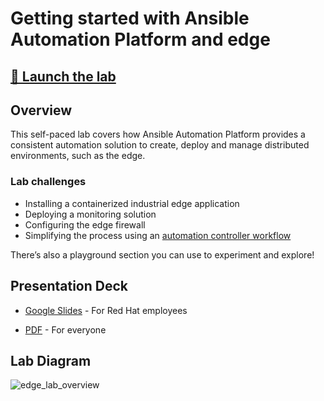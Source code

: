 
# Getting started with Ansible Automation Platform and edge

<!-- ## 🚀 [Launch the lab](https://play.instruqt.com/embed/redhat/tracks/getting-started-edge-lab?token=em_VX7rLMJ7-5Hf8WoX) -->
##  <a href="https://play.instruqt.com/embed/redhat/tracks/getting-started-edge-lab?token=em_VX7rLMJ7-5Hf8WoX" target="_blank">🚀 Launch the lab</a> 

## Overview

This self-paced lab covers how Ansible Automation Platform provides a consistent automation solution to create, deploy and manage distributed environments, such as the edge.

### Lab challenges

* Installing a containerized industrial edge application
* Deploying a monitoring solution
* Configuring the edge firewall
* Simplifying the process using an [automation controller workflow](https://docs.ansible.com/automation-controller/latest/html/userguide/workflows.html)

There’s also a playground section you can use to experiment and explore!

## Presentation Deck

* <a href="https://docs.google.com/presentation/d/1WDw5QjAE74LfZUACrQUgYVRb61FP3zjaqnFwfOJet60/edit?usp=sharing" target="_blank">Google Slides</a> - For Red Hat employees

<!-- - [Google Slides](https://docs.google.com/presentation/d/1WDw5QjAE74LfZUACrQUgYVRb61FP3zjaqnFwfOJet60/edit?usp=sharing) - For Red Hat employees -->
<!-- - [PDF](decks/lab-edge.pdf) - For everyone -->
<!-- -  -->
* <a href="https://github.com/ansible/instruqt/blob/devel/webpages/decks/lab-edge.pdf" target="_blank">PDF</a> - For everyone

## Lab Diagram

![edge_lab_overview](./img/lab-edge-overview.png)
